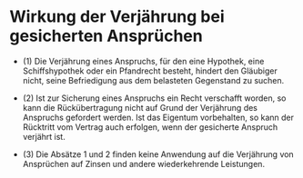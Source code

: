 # Wirkung der Verjährung bei gesicherten Ansprüchen

- (1) Die Verjährung eines Anspruchs, für den eine Hypothek, eine Schiffshypothek oder ein Pfandrecht besteht, hindert den Gläubiger nicht, seine Befriedigung aus dem belasteten Gegenstand zu suchen.

- (2) Ist zur Sicherung eines Anspruchs ein Recht verschafft worden, so kann die Rückübertragung nicht auf Grund der Verjährung des Anspruchs gefordert werden. Ist das Eigentum vorbehalten, so kann der Rücktritt vom Vertrag auch erfolgen, wenn der gesicherte Anspruch verjährt ist.

- (3) Die Absätze 1 und 2 finden keine Anwendung auf die Verjährung von Ansprüchen auf Zinsen und andere wiederkehrende Leistungen.

